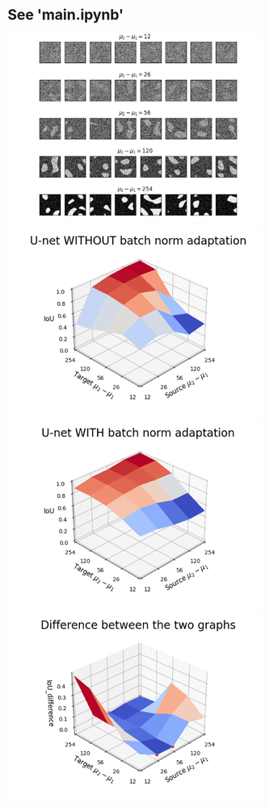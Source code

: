 # See 'main.ipynb'

 ![alt text](https://github.com/MarcoFurlan99/IoU_graph_3d/blob/master/data_toydataset_example/samples.png?raw=true)
 ![alt text](https://github.com/MarcoFurlan99/IoU_graph_3d/blob/master/data_toydataset_example/graph_3d.png?raw=true)
 ![alt text](https://github.com/MarcoFurlan99/IoU_graph_3d/blob/master/data_toydataset_example/graph_3d_adapted.png?raw=true)
  ![alt text](https://github.com/MarcoFurlan99/IoU_graph_3d/blob/master/data_toydataset_example/graph_3d_diff.png?raw=true)
